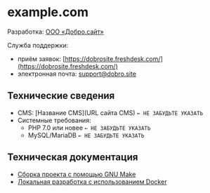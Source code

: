 # example.com

Разработка: [ООО «Добро.сайт»](http://добро.сайт/)

Служба поддержки:
- приём заявок: [https://dobrosite.freshdesk.com/](https://dobrosite.freshdesk.com/)
- электронная почта: [support@dobro.site](mailto:support@dobro.site)

## Технические сведения

- CMS: [Название CMS](URL сайта CMS) `← НЕ ЗАБУДЬТЕ УКАЗАТЬ`
- Системные требования:
  - PHP 7.0 или новее `← НЕ ЗАБУДЬТЕ УКАЗАТЬ`
  - MySQL/MariaDB `← НЕ ЗАБУДЬТЕ УКАЗАТЬ`
 

## Техническая документация

- [Сборка проекта с помощью GNU Make](docs/make.md)
- [Локальная разработка с использованием Docker](docs/docker.md)
